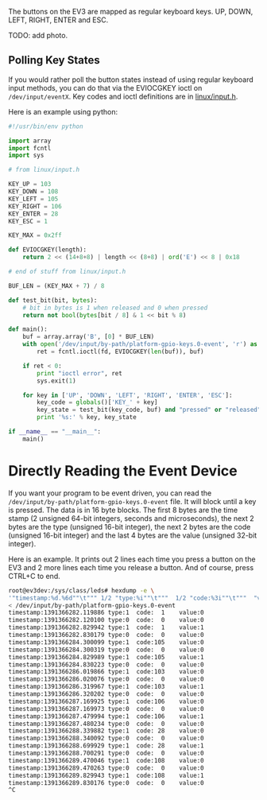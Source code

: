 The buttons on the EV3 are mapped as regular keyboard keys. UP, DOWN, LEFT, RIGHT, ENTER and ESC.

TODO: add photo.

## Polling Key States

If you would rather poll the button states instead of using regular keyboard input methods, you can do that via the EVIOCGKEY ioctl on `/dev/input/eventX`. Key codes and ioctl definitions are in [linux/input.h](https://github.com/mindboards/ev3dev-kernel/blob/master/include/linux/input.h).

Here is an example using python:

```python
#!/usr/bin/env python

import array
import fcntl
import sys

# from linux/input.h

KEY_UP = 103
KEY_DOWN = 108
KEY_LEFT = 105
KEY_RIGHT = 106
KEY_ENTER = 28
KEY_ESC = 1

KEY_MAX = 0x2ff

def EVIOCGKEY(length):
    return 2 << (14+8+8) | length << (8+8) | ord('E') << 8 | 0x18

# end of stuff from linux/input.h

BUF_LEN = (KEY_MAX + 7) / 8

def test_bit(bit, bytes):
    # bit in bytes is 1 when released and 0 when pressed
    return not bool(bytes[bit / 8] & 1 << bit % 8)

def main():
    buf = array.array('B', [0] * BUF_LEN)
    with open('/dev/input/by-path/platform-gpio-keys.0-event', 'r') as fd:
        ret = fcntl.ioctl(fd, EVIOCGKEY(len(buf)), buf)

    if ret < 0:
        print "ioctl error", ret
        sys.exit(1)

    for key in ['UP', 'DOWN', 'LEFT', 'RIGHT', 'ENTER', 'ESC']:
        key_code = globals()['KEY_' + key]
        key_state = test_bit(key_code, buf) and "pressed" or "released"
        print '%s:' % key, key_state

if __name__ == "__main__":
    main()
```

# Directly Reading the Event Device

If you want your program to be event driven, you can read the ```/dev/input/by-path/platform-gpio-keys.0-event``` file. It will block until a key is pressed. The data is in 16 byte blocks. The first 8 bytes are the time stamp (2 unsigned 64-bit integers, seconds and microseconds), the next 2 bytes are the type (unsigned 16-bit integer), the next 2 bytes are the code (unsigned 16-bit integer) and the last 4 bytes are the value (unsigned 32-bit integer).

Here is an example. It prints out 2 lines each time you press a button on the EV3 and 2 more lines each time you release a button. And of course, press CTRL+C to end.

```sh
root@ev3dev:/sys/class/leds# hexdump -e \
'"timestamp:%d.%6d""\t""" 1/2 "type:%i""\t"""  1/2 "code:%3i""\t"""  "value:%d\n"' \
< /dev/input/by-path/platform-gpio-keys.0-event 
timestamp:1391366282.119886	type:1	code:  1	value:0
timestamp:1391366282.120100	type:0	code:  0	value:0
timestamp:1391366282.829942	type:1	code:  1	value:1
timestamp:1391366282.830179	type:0	code:  0	value:0
timestamp:1391366284.300099	type:1	code:105	value:0
timestamp:1391366284.300319	type:0	code:  0	value:0
timestamp:1391366284.829989	type:1	code:105	value:1
timestamp:1391366284.830223	type:0	code:  0	value:0
timestamp:1391366286.019866	type:1	code:103	value:0
timestamp:1391366286.020076	type:0	code:  0	value:0
timestamp:1391366286.319967	type:1	code:103	value:1
timestamp:1391366286.320202	type:0	code:  0	value:0
timestamp:1391366287.169925	type:1	code:106	value:0
timestamp:1391366287.169973	type:0	code:  0	value:0
timestamp:1391366287.479994	type:1	code:106	value:1
timestamp:1391366287.480234	type:0	code:  0	value:0
timestamp:1391366288.339882	type:1	code: 28	value:0
timestamp:1391366288.340092	type:0	code:  0	value:0
timestamp:1391366288.699929	type:1	code: 28	value:1
timestamp:1391366288.700291	type:0	code:  0	value:0
timestamp:1391366289.470046	type:1	code:108	value:0
timestamp:1391366289.470263	type:0	code:  0	value:0
timestamp:1391366289.829943	type:1	code:108	value:1
timestamp:1391366289.830176	type:0	code:  0	value:0
^C
```